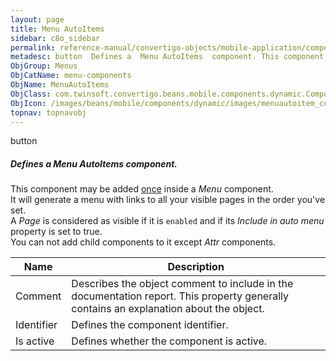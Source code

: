 ```yaml
---
layout: page
title: Menu AutoItems
sidebar: c8o_sidebar
permalink: reference-manual/convertigo-objects/mobile-application/components/menu-components/menu-autoitems/
metadesc: button  Defines a  Menu AutoItems  component. This component may be added  once  inside a  Menu  component. It will generate a menu with links to all 
ObjGroup: Menus
ObjCatName: menu-components
ObjName: MenuAutoItems
ObjClass: com.twinsoft.convertigo.beans.mobile.components.dynamic.ComponentManager$1
ObjIcon: /images/beans/mobile/components/dynamic/images/menuautoitem_color_32x32.png
topnav: topnavobj
---
```

button<br/>

##### Defines a <i>Menu AutoItems</i> component.<br/>
This component may be added <u>once</u> inside a <i>Menu</i> component.<br/>
It will generate a menu with links to all your visible pages in the order you've set.<br/>
A <i>Page</i> is considered as visible if it is <code>enabled</code> and if its <i>Include in auto menu</i> property is set to <ode>true</code>.<br/>
You can not add child components to it except <i>Attr</i> components.

Name | Description 
--- | ---
Comment | Describes the object comment to include in the documentation report.  This property generally contains an explanation about the object. 
Identifier | Defines the component identifier.  
Is active | Defines whether the component is active. 


